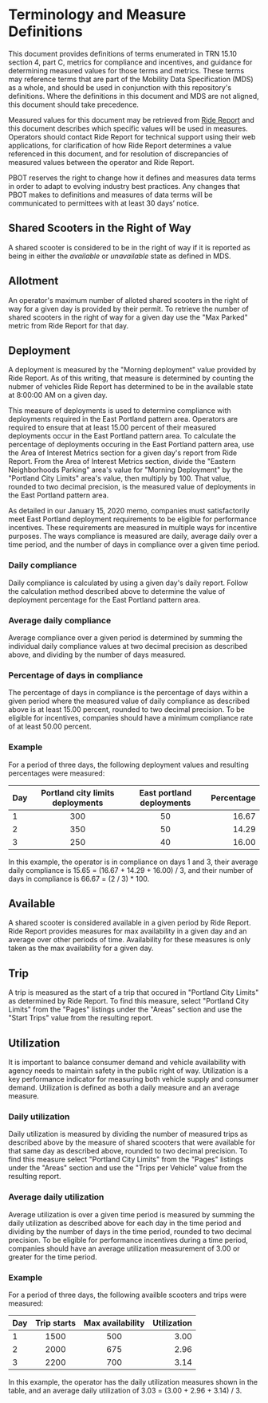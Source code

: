# Terminology and Measure Definitions
This document provides definitions of terms enumerated in TRN 15.10 section 4, part C, metrics for compliance and incentives, and guidance for determining measured values for those terms and metrics. These terms may reference terms that are part of the Mobility Data Specification (MDS) as a whole, and should be used in conjunction with this repository's definitions. Where the definitions in this document and MDS are not aligned, this document should take precedence.

Measured values for this document may be retrieved from [Ride Report](https://ridereport.com) and this document describes which specific values will be used in measures. Operators should contact Ride Report for technical support using their web applications, for clarification of how Ride Report determines a value referenced in this document, and for resolution of discrepancies of measured values between the operator and Ride Report.

PBOT reserves the right to change how it defines and measures data terms in order to adapt to evolving industry best practices. Any changes that PBOT makes to definitions and measures of data terms will be communicated to permittees with at least 30 days’ notice.

## Shared Scooters in the Right of Way
A shared scooter is considered to be in the right of way if it is reported as being in either the _available_ or _unavailable_ state as defined in MDS.

## Allotment
An operator's maximum number of alloted shared scooters in the right of way for a given day is provided by their permit. To retrieve the number of shared scooters in the right of way for a given day use the "Max Parked" metric from Ride Report for that day.

## Deployment
A deployment is measured by the "Morning deployment" value provided by Ride Report. As of this writing, that measure is determined by counting the nubmer of vehicles Ride Report has determined to be in the available state at 8:00:00 AM on a given day.

This measure of deployments is used to determine compliance with deployments required in the East Portland pattern area. Operators are required to ensure that at least 15.00 percent of their measured deployments occur in the East Portland pattern area. To calculate the percentage of deployments occuring in the East Portland pattern area, use the Area of Interest Metrics section for a given day's report from Ride Report. From the Area of Interest Metrics section, divide the "Eastern Neighborhoods Parking" area's value for "Morning Deployment" by the "Portland City Limits" area's value, then multiply by 100. That value, rounded to two decimal precision, is the measured value of deployments in the East Portland pattern area.

As detailed in our January 15, 2020 memo, companies must satisfactorily meet East Portland deployment requirements to be eligible for performance incentives. These requirements are measured in multiple ways for incentive purposes. The ways compliance is measured are daily, average daily over a time period, and the number of days in compliance over a given time period.

### Daily compliance
Daily compliance is calculated by using a given day's daily report. Follow the calculation method described above to determine the value of deployment percentage for the East Portland pattern area.

### Average daily compliance
Average compliance over a given period is determined by summing the individual daily compliance values at two decimal precision as described above, and dividing by the number of days measured.

### Percentage of days in compliance
The percentage of days in compliance is the percentage of days within a given period where the measured value of daily compliance as described above is at least 15.00 percent, rounded to two decimal precision. To be eligible for incentives, companies should have a minimum compliance rate of at least 50.00 percent.

### Example
For a period of three days, the following deployment values and resulting percentages were measured:

| Day | Portland city limits deployments | East portland deployments | Percentage |
| - |:-:| :-:| -: |
| 1 | 300 | 50 | 16.67 |
| 2 | 350 | 50 | 14.29 |
| 3 | 250 | 40 | 16.00 |

In this example, the operator is in compliance on days 1 and 3, their average daily compliance is 15.65 = (16.67 + 14.29 + 16.00) / 3, and their number of days in compliance is 66.67 = (2 / 3) * 100.

## Available
A shared scooter is considered available in a given period by Ride Report. Ride Report provides measures for max availability in a given day and an average over other periods of time. Availability for these measures is only taken as the max availability for a given day.

## Trip
A trip is measured as the start of a trip that occured in "Portland City Limits" as determined by Ride Report. To find this measure,  select "Portland City Limits" from the "Pages" listings under the "Areas" section and use the "Start Trips" value from the resulting report.

## Utilization
It is important to balance consumer demand and vehicle availability with agency needs to maintain safety in the public right of way. Utilization is a key performance indicator for measuring both vehicle supply and consumer demand. Utilization is defined as both a daily measure and an average measure.

### Daily utilization
Daily utilization is measured by dividing the number of measured trips as described above by the measure of shared scooters that were available for that same day as described above, rounded to two decimal precision. To find this measure select "Portland City Limits" from the "Pages" listings under the "Areas" section and use the "Trips per Vehicle" value from the resulting report.

### Average daily utilization
Average utilization is over a given time period is measured by summing the daily utilization as described above for each day in the time period and dividing by the number of days in the time period, rounded to two decimal precision. To be eligible for performance incentives during a time period, companies should have an average utilization measurement of 3.00 or greater for the time period.

### Example
For a period of three days, the following availble scooters and trips were measured:

| Day | Trip starts | Max availability | Utilization |
| - |:-: | :-: | -: |
| 1 | 1500 | 500 | 3.00 |
| 2 | 2000 | 675 | 2.96 |
| 3 | 2200 | 700 | 3.14 |

In this example, the operator has the daily utilization measures shown in the table, and an average daily utilization of 3.03 = (3.00 + 2.96 + 3.14) / 3.